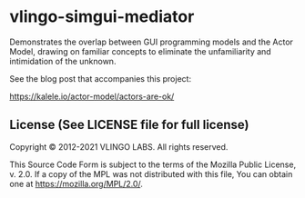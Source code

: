 # vlingo-simgui-mediator

Demonstrates the overlap between GUI programming models and the Actor Model,
drawing on familiar concepts to eliminate the unfamiliarity and intimidation
of the unknown.

See the blog post that accompanies this project:

https://kalele.io/actor-model/actors-are-ok/


License (See LICENSE file for full license)
-------------------------------------------
Copyright © 2012-2021 VLINGO LABS. All rights reserved.

This Source Code Form is subject to the terms of the
Mozilla Public License, v. 2.0. If a copy of the MPL
was not distributed with this file, You can obtain
one at https://mozilla.org/MPL/2.0/.
